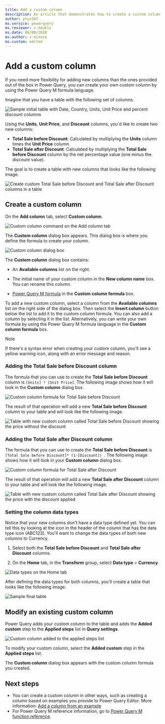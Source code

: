 ```yaml
---
title: Add a custom column
description: An article that demonstrates how to create a custom column in Power Query
author: ptyx507
ms.service: powerquery
ms.reviewer: v-douklo
ms.date: 06/08/2020
ms.author: v-miesco
ms.custom: edited
---
```


# Add a custom column

If you need more flexibility for adding new columns than the ones provided out of the box in Power Query, you can create your own custom column by using the Power Query M formula language.

Imagine that you have a table with the following set of columns.

![Sample initial table with Date, Country, Units, Unit Price and percent discount columns](images/me-add-custom-column-initial-table.png "Sample initial table")

Using the **Units**, **Unit Price**, and **Discount** columns, you'd like to create two new columns:

* **Total Sale before Discount**: Calculated by multiplying the **Units** column times the **Unit Price** column.
* **Total Sale after Discount**: Calculated by multiplying the **Total Sale before Discount** column by the net percentage value (one minus the discount value).

The goal is to create a table with new columns that looks like the following image.

![Create custom Total Sale before Discount and Total Sale after Discount columns in a table](images/me-add-custom-column-example-table.png "Create custom columns in a table")

## Create a custom column

On the **Add column** tab, select **Custom column**.

![Custom column command on the Add column tab](images/me-add-custom-column-icon.png "Custom column command on the Add column tab")

The **Custom column** dialog box appears. This dialog box is where you define the formula to create your column.

![Custom column dialog box](images/me-add-custom-column-window.png "Custom column dialog box")

The **Custom column** dialog box contains:

* An **Available columns** list on the right.

* The initial name of your custom column in the **New column name** box. You can rename this column.

* [Power Query M formula](https://docs.microsoft.com/powerquery-m/power-query-m-function-reference) in the **Custom column formula** box.  

To add a new custom column, select a column from the **Available columns** list on the right side of the dialog box. Then select the **Insert column** button below the list to add it to the custom column formula. You can also add a column by selecting it in the list. Alternatively, you can write your own formula by using the Power Query M formula language in the **Custom column formula** box.

>[!NOTE]
>If there's a syntax error when creating your custom column, you'll see a yellow warning icon, along with an error message and reason.

### Adding the Total Sale before Discount column

The formula that you can use to create the **Total Sale before Discount** column is `[Units] * [Unit Price]`. The following image shows how it will look in the **Custom column** dialog box.

![Custom column formula for Total Sale before Discount](images/me-add-custom-column-total-sale-before-discount.png "Custom column formula for Total Sale before Discount")

The result of that operation will add a new **Total Sale before Discount** column to your table and will look like the following image.

![Table with new custom column called Total Sale before Discount showing the price without the discount](images/me-add-custom-column-total-sale-before-discount-column.png "Table with new Total Sale before Discount custom column")

### Adding the Total Sale after Discount column

The formula that you can use to create the **Total Sale before Discount** is `[Total Sale before Discount]* (1-[Discount]) `. The following image shows how it will look in your **Custom column** dialog box.

![Custom column formula for Total Sale after Discount](images/me-add-custom-column-total-sale-after-discount.png "Custom column formula for Total Sale after Discount")

The result of that operation will add a new **Total Sale after Discount** column to your table and will look like the following image.

![Table with new custom column called Total Sale after Discount showing the price with the discount applied](images/me-add-custom-column-total-sale-after-discount-column.png "Table with new Total Sale after Discount custom column")

### Setting the column data types

Notice that your new columns don't have a data type defined yet. You can tell this by looking at the icon in the header of the column that has the data type icon (ABC123). You'll want to change the data types of both new columns to Currency. 

1. Select both the **Total Sale before Discount** and **Total Sale after Discount** columns.

2. On the **Home** tab, in the **Transform** group, select **Data type** > **Currency**.

![Data types on the Home tab](images/me-add-custom-column-data-types.png "Data types on the Home tab")

After defining the data types for both columns, you'll create a table that looks like the following image.

![Sample final table](images/me-add-custom-column-final-table.png "Sample final table")

## Modify an existing custom column

Power Query adds your custom column to the table and adds the **Added custom** step to the **Applied steps** list in **Query settings**.

![Custom column added to the applied steps list](images/me-add-custom-column-reconfigure.png "Custom column added to the applied steps list")

To modify your custom column, select the **Added custom** step in the **Applied steps** list. 

The **Custom column** dialog box appears with the custom column formula you created.

## Next steps

- You can create a custom column in other ways, such as creating a column based on examples you provide to Power Query Editor. More information: [Add a column from an example](column-from-example.md)
- For Power Query M reference information, go to [Power Query M function reference](/powerquery-m/power-query-m-function-reference).
